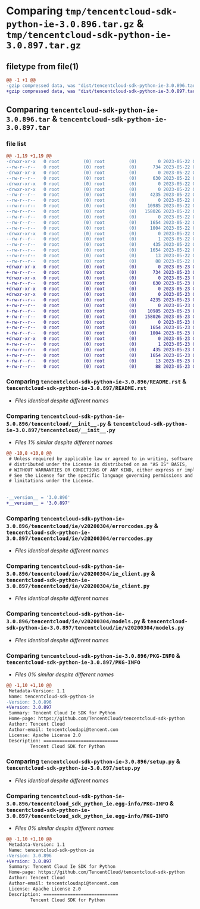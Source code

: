 # Comparing `tmp/tencentcloud-sdk-python-ie-3.0.896.tar.gz` & `tmp/tencentcloud-sdk-python-ie-3.0.897.tar.gz`

## filetype from file(1)

```diff
@@ -1 +1 @@
-gzip compressed data, was "dist/tencentcloud-sdk-python-ie-3.0.896.tar", last modified: Mon May 22 00:24:54 2023, max compression
+gzip compressed data, was "dist/tencentcloud-sdk-python-ie-3.0.897.tar", last modified: Tue May 23 02:24:26 2023, max compression
```

## Comparing `tencentcloud-sdk-python-ie-3.0.896.tar` & `tencentcloud-sdk-python-ie-3.0.897.tar`

### file list

```diff
@@ -1,19 +1,19 @@
-drwxr-xr-x   0 root         (0) root         (0)        0 2023-05-22 00:24:54.000000 tencentcloud-sdk-python-ie-3.0.896/
--rw-r--r--   0 root         (0) root         (0)      734 2023-05-22 00:24:54.000000 tencentcloud-sdk-python-ie-3.0.896/README.rst
-drwxr-xr-x   0 root         (0) root         (0)        0 2023-05-22 00:24:54.000000 tencentcloud-sdk-python-ie-3.0.896/tencentcloud/
--rw-r--r--   0 root         (0) root         (0)      630 2023-05-22 00:24:54.000000 tencentcloud-sdk-python-ie-3.0.896/tencentcloud/__init__.py
-drwxr-xr-x   0 root         (0) root         (0)        0 2023-05-22 00:24:54.000000 tencentcloud-sdk-python-ie-3.0.896/tencentcloud/ie/
-drwxr-xr-x   0 root         (0) root         (0)        0 2023-05-22 00:24:54.000000 tencentcloud-sdk-python-ie-3.0.896/tencentcloud/ie/v20200304/
--rw-r--r--   0 root         (0) root         (0)     4235 2023-05-22 00:24:54.000000 tencentcloud-sdk-python-ie-3.0.896/tencentcloud/ie/v20200304/errorcodes.py
--rw-r--r--   0 root         (0) root         (0)        0 2023-05-22 00:24:54.000000 tencentcloud-sdk-python-ie-3.0.896/tencentcloud/ie/v20200304/__init__.py
--rw-r--r--   0 root         (0) root         (0)    10985 2023-05-22 00:24:54.000000 tencentcloud-sdk-python-ie-3.0.896/tencentcloud/ie/v20200304/ie_client.py
--rw-r--r--   0 root         (0) root         (0)   158026 2023-05-22 00:24:54.000000 tencentcloud-sdk-python-ie-3.0.896/tencentcloud/ie/v20200304/models.py
--rw-r--r--   0 root         (0) root         (0)        0 2023-05-22 00:24:54.000000 tencentcloud-sdk-python-ie-3.0.896/tencentcloud/ie/__init__.py
--rw-r--r--   0 root         (0) root         (0)     1654 2023-05-22 00:24:54.000000 tencentcloud-sdk-python-ie-3.0.896/PKG-INFO
--rw-r--r--   0 root         (0) root         (0)     1004 2023-05-22 00:24:54.000000 tencentcloud-sdk-python-ie-3.0.896/setup.py
-drwxr-xr-x   0 root         (0) root         (0)        0 2023-05-22 00:24:54.000000 tencentcloud-sdk-python-ie-3.0.896/tencentcloud_sdk_python_ie.egg-info/
--rw-r--r--   0 root         (0) root         (0)        1 2023-05-22 00:24:54.000000 tencentcloud-sdk-python-ie-3.0.896/tencentcloud_sdk_python_ie.egg-info/dependency_links.txt
--rw-r--r--   0 root         (0) root         (0)      435 2023-05-22 00:24:54.000000 tencentcloud-sdk-python-ie-3.0.896/tencentcloud_sdk_python_ie.egg-info/SOURCES.txt
--rw-r--r--   0 root         (0) root         (0)     1654 2023-05-22 00:24:54.000000 tencentcloud-sdk-python-ie-3.0.896/tencentcloud_sdk_python_ie.egg-info/PKG-INFO
--rw-r--r--   0 root         (0) root         (0)       13 2023-05-22 00:24:54.000000 tencentcloud-sdk-python-ie-3.0.896/tencentcloud_sdk_python_ie.egg-info/top_level.txt
--rw-r--r--   0 root         (0) root         (0)       88 2023-05-22 00:24:54.000000 tencentcloud-sdk-python-ie-3.0.896/setup.cfg
+drwxr-xr-x   0 root         (0) root         (0)        0 2023-05-23 02:24:26.000000 tencentcloud-sdk-python-ie-3.0.897/
+-rw-r--r--   0 root         (0) root         (0)      734 2023-05-23 02:24:26.000000 tencentcloud-sdk-python-ie-3.0.897/README.rst
+drwxr-xr-x   0 root         (0) root         (0)        0 2023-05-23 02:24:26.000000 tencentcloud-sdk-python-ie-3.0.897/tencentcloud/
+-rw-r--r--   0 root         (0) root         (0)      630 2023-05-23 02:24:26.000000 tencentcloud-sdk-python-ie-3.0.897/tencentcloud/__init__.py
+drwxr-xr-x   0 root         (0) root         (0)        0 2023-05-23 02:24:26.000000 tencentcloud-sdk-python-ie-3.0.897/tencentcloud/ie/
+drwxr-xr-x   0 root         (0) root         (0)        0 2023-05-23 02:24:26.000000 tencentcloud-sdk-python-ie-3.0.897/tencentcloud/ie/v20200304/
+-rw-r--r--   0 root         (0) root         (0)     4235 2023-05-23 02:24:26.000000 tencentcloud-sdk-python-ie-3.0.897/tencentcloud/ie/v20200304/errorcodes.py
+-rw-r--r--   0 root         (0) root         (0)        0 2023-05-23 02:24:26.000000 tencentcloud-sdk-python-ie-3.0.897/tencentcloud/ie/v20200304/__init__.py
+-rw-r--r--   0 root         (0) root         (0)    10985 2023-05-23 02:24:26.000000 tencentcloud-sdk-python-ie-3.0.897/tencentcloud/ie/v20200304/ie_client.py
+-rw-r--r--   0 root         (0) root         (0)   158026 2023-05-23 02:24:26.000000 tencentcloud-sdk-python-ie-3.0.897/tencentcloud/ie/v20200304/models.py
+-rw-r--r--   0 root         (0) root         (0)        0 2023-05-23 02:24:26.000000 tencentcloud-sdk-python-ie-3.0.897/tencentcloud/ie/__init__.py
+-rw-r--r--   0 root         (0) root         (0)     1654 2023-05-23 02:24:26.000000 tencentcloud-sdk-python-ie-3.0.897/PKG-INFO
+-rw-r--r--   0 root         (0) root         (0)     1004 2023-05-23 02:24:26.000000 tencentcloud-sdk-python-ie-3.0.897/setup.py
+drwxr-xr-x   0 root         (0) root         (0)        0 2023-05-23 02:24:26.000000 tencentcloud-sdk-python-ie-3.0.897/tencentcloud_sdk_python_ie.egg-info/
+-rw-r--r--   0 root         (0) root         (0)        1 2023-05-23 02:24:26.000000 tencentcloud-sdk-python-ie-3.0.897/tencentcloud_sdk_python_ie.egg-info/dependency_links.txt
+-rw-r--r--   0 root         (0) root         (0)      435 2023-05-23 02:24:26.000000 tencentcloud-sdk-python-ie-3.0.897/tencentcloud_sdk_python_ie.egg-info/SOURCES.txt
+-rw-r--r--   0 root         (0) root         (0)     1654 2023-05-23 02:24:26.000000 tencentcloud-sdk-python-ie-3.0.897/tencentcloud_sdk_python_ie.egg-info/PKG-INFO
+-rw-r--r--   0 root         (0) root         (0)       13 2023-05-23 02:24:26.000000 tencentcloud-sdk-python-ie-3.0.897/tencentcloud_sdk_python_ie.egg-info/top_level.txt
+-rw-r--r--   0 root         (0) root         (0)       88 2023-05-23 02:24:26.000000 tencentcloud-sdk-python-ie-3.0.897/setup.cfg
```

### Comparing `tencentcloud-sdk-python-ie-3.0.896/README.rst` & `tencentcloud-sdk-python-ie-3.0.897/README.rst`

 * *Files identical despite different names*

### Comparing `tencentcloud-sdk-python-ie-3.0.896/tencentcloud/__init__.py` & `tencentcloud-sdk-python-ie-3.0.897/tencentcloud/__init__.py`

 * *Files 1% similar despite different names*

```diff
@@ -10,8 +10,8 @@
 # Unless required by applicable law or agreed to in writing, software
 # distributed under the License is distributed on an "AS IS" BASIS,
 # WITHOUT WARRANTIES OR CONDITIONS OF ANY KIND, either express or implied.
 # See the License for the specific language governing permissions and
 # limitations under the License.
 
 
-__version__ = '3.0.896'
+__version__ = '3.0.897'
```

### Comparing `tencentcloud-sdk-python-ie-3.0.896/tencentcloud/ie/v20200304/errorcodes.py` & `tencentcloud-sdk-python-ie-3.0.897/tencentcloud/ie/v20200304/errorcodes.py`

 * *Files identical despite different names*

### Comparing `tencentcloud-sdk-python-ie-3.0.896/tencentcloud/ie/v20200304/ie_client.py` & `tencentcloud-sdk-python-ie-3.0.897/tencentcloud/ie/v20200304/ie_client.py`

 * *Files identical despite different names*

### Comparing `tencentcloud-sdk-python-ie-3.0.896/tencentcloud/ie/v20200304/models.py` & `tencentcloud-sdk-python-ie-3.0.897/tencentcloud/ie/v20200304/models.py`

 * *Files identical despite different names*

### Comparing `tencentcloud-sdk-python-ie-3.0.896/PKG-INFO` & `tencentcloud-sdk-python-ie-3.0.897/PKG-INFO`

 * *Files 0% similar despite different names*

```diff
@@ -1,10 +1,10 @@
 Metadata-Version: 1.1
 Name: tencentcloud-sdk-python-ie
-Version: 3.0.896
+Version: 3.0.897
 Summary: Tencent Cloud Ie SDK for Python
 Home-page: https://github.com/TencentCloud/tencentcloud-sdk-python
 Author: Tencent Cloud
 Author-email: tencentcloudapi@tencent.com
 License: Apache License 2.0
 Description: ============================
         Tencent Cloud SDK for Python
```

### Comparing `tencentcloud-sdk-python-ie-3.0.896/setup.py` & `tencentcloud-sdk-python-ie-3.0.897/setup.py`

 * *Files identical despite different names*

### Comparing `tencentcloud-sdk-python-ie-3.0.896/tencentcloud_sdk_python_ie.egg-info/PKG-INFO` & `tencentcloud-sdk-python-ie-3.0.897/tencentcloud_sdk_python_ie.egg-info/PKG-INFO`

 * *Files 0% similar despite different names*

```diff
@@ -1,10 +1,10 @@
 Metadata-Version: 1.1
 Name: tencentcloud-sdk-python-ie
-Version: 3.0.896
+Version: 3.0.897
 Summary: Tencent Cloud Ie SDK for Python
 Home-page: https://github.com/TencentCloud/tencentcloud-sdk-python
 Author: Tencent Cloud
 Author-email: tencentcloudapi@tencent.com
 License: Apache License 2.0
 Description: ============================
         Tencent Cloud SDK for Python
```

